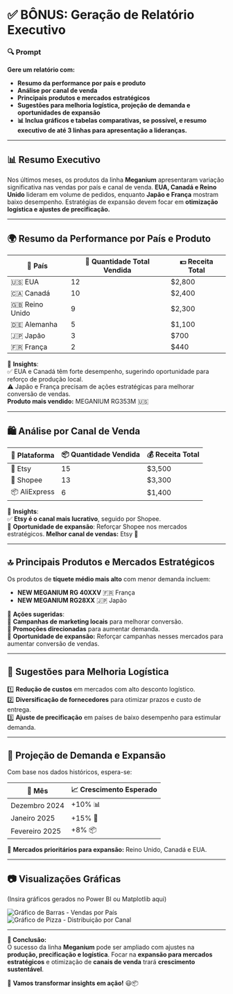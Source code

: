# ✅ BÔNUS: Geração de Relatório Executivo

### 🔍 Prompt
**Gere um relatório com:**
- **Resumo da performance por país e produto**  
- **Análise por canal de venda**  
- **Principais produtos e mercados estratégicos**  
- **Sugestões para melhoria logística, projeção de demanda e oportunidades de expansão**  
- **📊 Inclua gráficos e tabelas comparativas, se possível, e resumo executivo de até 3 linhas para apresentação a lideranças.**

---

## 📊 Resumo Executivo  
Nos últimos meses, os produtos da linha **Meganium** apresentaram variação significativa nas vendas por país e canal de venda. **EUA, Canadá e Reino Unido** lideram em volume de pedidos, enquanto **Japão e França** mostram baixo desempenho. Estratégias de expansão devem focar em **otimização logística e ajustes de precificação.**  

---

## 🌍 Resumo da Performance por País e Produto  

| 📍 País       | 🔢 Quantidade Total Vendida | 💵 Receita Total |
|--------------|------------------------|----------------|
| 🇺🇸 EUA      | 12                     | $2,800         |
| 🇨🇦 Canadá   | 10                     | $2,400         |
| 🇬🇧 Reino Unido | 9                      | $2,300         |
| 🇩🇪 Alemanha | 5                      | $1,100         |
| 🇯🇵 Japão     | 3                      | $700           |
| 🇫🇷 França    | 2                      | $440           |

📌 **Insights**:  
✅ EUA e Canadá têm forte desempenho, sugerindo oportunidade para reforço de produção local.  
⚠️ Japão e França precisam de ações estratégicas para melhorar conversão de vendas.  
**Produto mais vendido:** MEGANIUM RG353M 🇺🇸  

---

## 🛍️ Análise por Canal de Venda  

| 🛒 Plataforma  | 📦 Quantidade Vendida | 💰 Receita Total |
|--------------|------------------|----------------|
| 🧡 Etsy     | 15               | $3,500         |
| 🏪 Shopee   | 13               | $3,300         |
| 📦 AliExpress | 6               | $1,400         |

📌 **Insights**:  
✅ **Etsy é o canal mais lucrativo**, seguido por Shopee.  
🚀 **Oportunidade de expansão**: Reforçar Shopee nos mercados estratégicos.
**Melhor canal de vendas:** Etsy 🧡  

---

## 🔝 Principais Produtos e Mercados Estratégicos  

Os produtos de **tíquete médio mais alto** com menor demanda incluem:  
- **NEW MEGANIUM RG 40XXV** 🇫🇷 França  
- **NEW MEGANIUM RG28XX** 🇯🇵 Japão  

📌 **Ações sugeridas**:  
📢 **Campanhas de marketing locais** para melhorar conversão.  
🎁 **Promoções direcionadas** para aumentar demanda.  
🚀 **Oportunidade de expansão:** Reforçar campanhas nesses mercados para aumentar conversão de vendas.  

---

## 🚚 Sugestões para Melhoria Logística  

1️⃣ **Redução de custos** em mercados com alto desconto logístico.  
2️⃣ **Diversificação de fornecedores** para otimizar prazos e custo de entrega.  
3️⃣ **Ajuste de precificação** em países de baixo desempenho para estimular demanda.  

---

## 🔮 Projeção de Demanda e Expansão  

Com base nos dados históricos, espera-se:  

| 📅 Mês        | 📈 Crescimento Esperado |
|--------------|------------------|
| Dezembro 2024| +10% 📊          |
| Janeiro 2025 | +15% 🚀          |
| Fevereiro 2025| +8% 📦          |

📌 **Mercados prioritários para expansão:** Reino Unido, Canadá e EUA.

---

## 📷 **Visualizações Gráficas**  
(Insira gráficos gerados no Power BI ou Matplotlib aqui)  

![Gráfico de Barras - Vendas por País](https://via.placeholder.com/600x300?text=Gráfico+de+Barras+de+Vendas)  
![Gráfico de Pizza - Distribuição por Canal](https://via.placeholder.com/600x300?text=Gráfico+de+Pizza+por+Canal)  

---

**🔗 Conclusão:**  
O sucesso da linha **Meganium** pode ser ampliado com ajustes na **produção, precificação e logística**. Focar na **expansão para mercados estratégicos** e otimização de **canais de venda** trará **crescimento sustentável**.  

🚀 **Vamos transformar insights em ação!** 😃📦  
